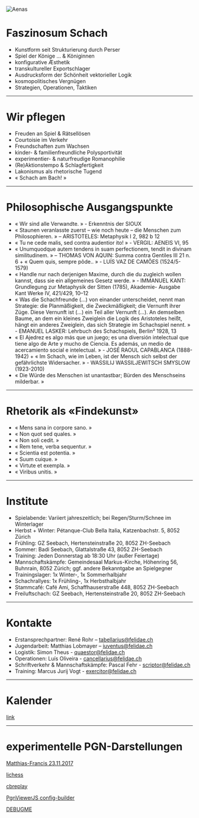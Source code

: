 ![Aenas](Aenas_and_Turnus.jpg)

# Faszinosum Schach
* Kunstform seit Strukturierung durch Perser
* Spiel der Könige … &amp; Königinnen
* konfigurative Æsthetik
* transkultureller Exportschlager
* Ausdrucksform der Schönheit vektorieller Logik
* kosmopolitisches Vergnügen
* Strategien, Operationen, Taktiken

***

# Wir pflegen
* Freuden an Spiel &amp; Rätsellösen
* Courtoisie im Verkehr
* Freundschaften zum Wachsen
* kinder- & familienfreundliche Polysportivität
* experimentier- &amp; naturfreudige Romanophilie
* (Re)Aktionstempo &amp; Schlagfertigkeit
* Lakonismus als rhetorische Tugend
* « Schach am Bach! »

***

# Philosophische Ausgangspunkte
* « Wir sind alle Verwandte. » - Erkenntnis der SIOUX
* « Staunen veranlasste zuerst – wie noch heute – die Menschen zum
Philosophieren. » – ARISTOTELES: Metaphysik I 2, 982 b 12
* « Tu ne cede malis, sed contra audentior ito! » - VERGIL: AENEIS VI, 95
* « Unumquodque autem tendens in suam perfectionem, tendit in divinam
similitudinem. » – THOMAS VON AQUIN: Summa contra Gentiles III 21 n. 6 + « Quem
quis, sempre pôde.. » - LUÍS VAZ DE CAMÕES (1524/5-1579)
* « Handle nur nach derjenigen Maxime, durch die du zugleich wollen kannst, dass
sie ein allgemeines Gesetz werde. » - IMMANUEL
KANT: Grundlegung zur Metaphysik der Sitten (1785), Akademie- Ausgabe Kant
Werke IV, 421/429, 10–12
* « Was die Schachfreunde (...) von einander unterscheidet, nennt man Strategie:
die Planmäßigkeit, die Zweckmäßigkeit; die Vernunft ihrer Züge.
Diese Vernunft ist (...) ein Teil aller Vernunft (...). An demselben Baume, an dem
ein kleines Zweiglein die Logik des Aristoteles heißt, hängt ein anderes Zweiglein,
das sich Strategie im Schachspiel nennt. » - EMANUEL LASKER: Lehrbuch des
Schachspiels, Berlin² 1928, 13
* « El Ajedrez es algo más que un juego; es una diversión intelectual que tiene algo
de Arte y mucho de Ciencia. Es además, un medio de acercamiento social e
intelectual. » - JOSÉ RAOUL CAPABLANCA (1888-1942) + « Im
Schach, wie im Leben, ist der Mensch sich selbst der gefährlichste
Widersacher. » - WASSILIJ WASSILJEWITSCH SMYSLOW (1923-2010)
* « Die Würde des Menschen ist unantastbar; Bürden des Menschseins milderbar. »

***

# Rhetorik als «Findekunst»
* « Mens sana in corpore sano. »
* « Non quot sed quales. »
* « Non soli cedit. »
* « Rem tene, verba sequentur. »
* « Scientia est potentia. »
* « Suum cuique. »
* « Virtute et exempla. »
* « Viribus unitis. »

***

# Institute
* Spielabende: Variiert jahreszeitlich; bei Regen/Sturm/Schnee im Winterlager
* Herbst + Winter: Pétanque-Club Bella Italia, Katzenbachstr. 5, 8052 Zürich
* Frühling: GZ Seebach, Hertensteinstraße 20, 8052 ZH-Seebach
* Sommer: Badi Seebach, Glattalstraße 43, 8052 ZH-Seebach
* Training: Jeden Donnerstag ab 18:30 Uhr (außer Feiertage)
* Mannschaftskämpfe: Gemeindesaal Markus-Kirche, Höhenring 56, Buhnrain,
8052 Zürich; ggf. andere Bekanntgabe an Spielgegner
* Trainingslager: 1x Winter-, 1x Sommerhalbjahr
* Schachrallyes: 1x Frühling-, 1x Herbsthalbjahr
* Stammcafé: Café Ami, Schaffhauserstraße 448, 8052 ZH-Seebach
* Freiluftschach: GZ Seebach, Hertensteinstraße 20, 8052 ZH-Seebach

***

# Kontakte
* Erstansprechpartner: René Rohr – tabellarius@felidae.ch
* Jugendarbeit: Matthias Lobmayer – iuventus@felidae.ch
* Logistik: Simon Theus - quaestor@felidae.ch
* Operationen: Luís Oliveira - cancellarius@felidae.ch
* Schriftverkehr &amp; Mannschaftskämpfe: Pascal Fehr - scriptor@felidae.ch
* Training: Marcus Jurij Vogt - exercitor@felidae.ch

***

# Kalender
[link](calendar.md)

***

# experimentelle PGN-Darstellungen
[Matthias-Francis 23.11.2017](pgnvjs095/examples/mf.html)

[lichess](lichesstest.html)

[cbreplay](start.html)

[PgnViewerJS config-builder](http://mliebelt.github.io/PgnViewerJS/docu/example/config.html)

[DEBUGME](pgnvjs095/examples/aronian.html)




